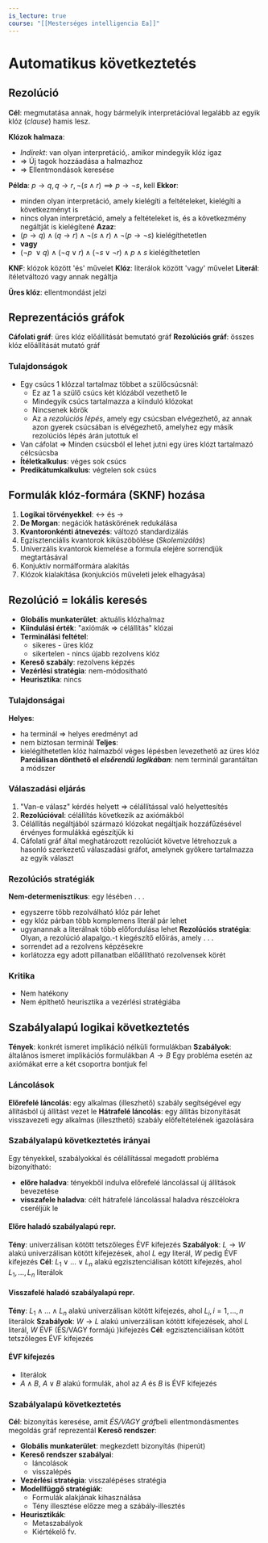 ```yaml
---
is_lecture: true
course: "[[Mesterséges intelligencia Ea]]"
---
```

# Automatikus következtetés

## Rezolúció
**Cél**: megmutatása annak, hogy bármelyik interpretációval legalább az egyik klóz (*clause*) hamis lesz.

**Klózok halmaza**:
- *Indirekt*: van olyan interpretáció,. amikor mindegyik klóz igaz
- => Új tagok hozzáadása a halmazhoz
- => Ellentmondások keresése

**Példa**:
$p \to q , q\to r, \neg(s \land r) \implies p \to \neg s$, kell
**Ekkor**:
- minden olyan interpretáció, amely kielégíti a feltételeket, kielégíti a következményt is
- nincs olyan interpretáció, amely a feltételeket is, és a következmény negáltját is kielégítené
**Azaz**:
- $(p\to q) \land(q\to r) \land \neg(s\land r)\land \neg(p\to \neg s)$ kielégíthetetlen
- **vagy**
- $(\neg p \ \lor q)\land(\neg q\lor r)\land(\neg s\lor \neg r)\land p\land s$ kielégíthetetlen

**KNF**: klózok között 'és' művelet
**Klóz**: literálok között 'vagy' művelet
**Literál**: ítéletváltozó vagy annak negáltja

**Üres klóz**: ellentmondást jelzi
## Reprezentációs gráfok
**Cáfolati gráf**: üres klóz előállítását bemutató gráf
**Rezolúciós gráf**: összes klóz előállítását mutató gráf

### Tulajdonságok
- Egy csúcs 1 klózzal tartalmaz többet a szülőcsúcsnál:
	- Ez az 1 a szülő csúcs két klózából vezethető le
	- Mindegyik csúcs tartalmazza a kiinduló klózokat
	- Nincsenek körök
	- Az a *rezolúciós lépés*, amely egy csúcsban elvégezhető, az annak azon gyerek csúcsában is elvégezhető, amelyhez egy másik rezolúciós lépés árán jutottuk el
- Van cáfolat => Minden csúcsból el lehet jutni egy üres klózt tartalmazó célcsúcsba
- **Ítéletkalkulus**: véges sok csúcs
- **Predikátumkalkulus**: végtelen sok csúcs

## Formulák klóz-formára (SKNF) hozása
1. **Logikai törvényekkel**: <-> és -> 
2. **De Morgan**: negációk hatáskörének redukálása
3. **Kvantoronkénti átnevezés**: változó standardizálás
4. Egzisztenciális kvantorok kiküszöbölése (*Skolemizálás*)
5. Univerzális kvantorok kiemelése a formula elejére sorrendjük megtartásával
6. Konjuktív normálformára alakítás
7. Klózok kialakítása (konjukciós műveleti jelek elhagyása)

## Rezolúció = lokális keresés
- **Globális munkaterület**: aktuális klózhalmaz
- **Kiindulási érték**: "axiómák => célállítás" klózai
- **Terminálási feltétel**: 
	- sikeres - üres klóz
	- sikertelen - nincs újabb rezolvens klóz
- **Kereső szabály**: rezolvens képzés
- **Vezérlési stratégia**: nem-módosítható
- **Heurisztika**: nincs

### Tulajdonságai
**Helyes**: 
- ha terminál => helyes eredményt ad
- nem biztosan terminál
**Teljes**: 
- kielégíthetetlen klóz halmazból véges lépésben levezethető az üres klóz
**Parciálisan dönthető el *elsőrendű logikában***: nem terminál garantáltan a módszer 

### Válaszadási eljárás
1. "Van-e válasz" kérdés helyett => célállítással való helyettesítés
2. **Rezolúcióval**: célállítás következik az axiómákból
3. Célállítás negáltjából származó klózokat negáltjaik hozzáfűzésével érvényes formulákká egészítjük ki
4. Cáfolati gráf által meghatározott rezolúciót követve létrehozzuk a hasonló szerkezetű válaszadási gráfot, amelynek gyökere tartalmazza az egyik választ

### Rezolúciós stratégiák
**Nem-determenisztikus**: egy lésében . . .
- egyszerre több rezolválható klóz pár lehet
- egy klóz párban több komplemens literál pár lehet
- ugyanannak a literálnak több előfordulása lehet
**Rezolúciós stratégia**: Olyan, a rezolúció alapalgo.-t kiegészítő előírás, amely . . .
- sorrendet ad a rezolvens képzésekre
- korlátozza egy adott pillanatban előállítható rezolvensek körét

### Kritika
- Nem hatékony
- Nem építhető heurisztika a vezérlési stratégiába

## Szabályalapú logikai következtetés
**Tények**: konkrét ismeret implikáció nélküli formulákban
**Szabályok**: általános ismeret implikációs formulákban $A \to B$ 
Egy probléma esetén az axiómákat erre a két csoportra bontjuk fel

### Láncolások
**Előrefelé láncolás**: egy alkalmas (illeszhető) szabály segítségével egy állításból új állítást vezet le
**Hátrafelé láncolás**: egy állítás bizonyítását visszavezeti egy alkalmas (illeszthető) szabály előfeltételének igazolására

### Szabályalapú következtetés irányai
Egy tényekkel, szabályokkal és célállítással megadott probléma bizonyítható:
- **előre haladva**: tényekből indulva előrefelé láncolással új állítások bevezetése
- **visszafele haladva**: célt hátrafelé láncolással haladva részcélokra cseréljük le

#### Előre haladó szabályalapú repr.
**Tény**: univerzálisan kötött tetszőleges ÉVF kifejezés
**Szabályok**: $L\to W$ alakú univerzálisan kötött kifejezések, ahol $L$ egy literál, $W$ pedig ÉVF kifejezés
**Cél**: $L_{1}\lor\dots \lor L_{n}$ alakú egzisztenciálisan kötött kifejezés, ahol $L_{1},\dots,L_{n}$ literálok

#### Visszafelé haladó szabályalapú repr.
**Tény**: $L_{1} \land\dots \land L_{n}$ alakú univerzálisan kötött kifejezés, ahol $L_{i}, i=1,\dots ,n$ literálok
**Szabályok**: $W \to L$ alakú univerzálisan kötött kifejezések, ahol $L$ literál, $W$ ÉVF (ÉS/VAGY formájú )kifejezés 
**Cél**: egzisztenciálisan kötött tetszőleges ÉVF kifejezés

#### ÉVF kifejezés
- literálok
- $A\land B$, $A\lor B$ alakú formulák, ahol az $A$ és $B$ is ÉVF kifejezés
 
### Szabályalapú következtetés
**Cél**: bizonyítás keresése, amit *ÉS/VAGY gráf*beli ellentmondásmentes megoldás gráf reprezentál
**Kereső rendszer**: 
- **Globális munkaterület**: megkezdett bizonyítás (hiperút)
- **Kereső rendszer szabályai**:
	- láncolások
	- visszalépés
- **Vezérlési stratégia**: visszalépéses stratégia
- **Modellfüggő stratégiák**: 
	- Formulák alakjának kihasználása
	- Tény illesztése előzze meg a szábály-illesztés
- **Heurisztikák**:
	- Metaszabályok
	- Kiértékelő fv.